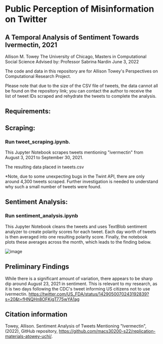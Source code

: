 # Public Perception of Misinformation on Twitter
## A Temporal Analysis of Sentiment Towards Ivermectin, 2021

Allison M. Towey
The University of Chicago, Masters in Computational Social Science
Advised by: Professor Sabrina Nardin
June 3, 2022

The code and data in this repository are for Allison Towey's Perspectives on Computational Research Project.

Please note that due to the size of the CSV file of tweets, the data cannot all be found on the repository link; you can contact the author to receive the list of tweet IDs scraped and rehydrate the tweets to complete the analysis.


## Requirements:

## Scraping:
### Run tweet_scraping.ipynb.
This Jupyter Notebook scrapes tweets mentioning "ivermectin" from August 3, 2021 to September 30, 2021.

The resulting data placed in tweets.csv

*Note, due to some unexpecting bugs in the Twint API, there are only around 4,300 tweets scraped. Further investigation is needed to understand why such a small number of tweets were found.

## Sentiment Analysis:
### Run sentiment_analysis.ipynb
This Jupyter Notebook cleans the tweets and uses TextBlob sentiment analyzer to create polarity scores for each tweet. Each day worth of tweets is then averaged into one resulting polarity score. Finally, the notebook plots these averages across the month, which leads to the finding below.

![image](https://user-images.githubusercontent.com/89881145/165219720-8a0a0472-34ec-477e-8d75-be7ce89c6432.png)

## Preliminary Findings
While there is a significant amount of variation, there appears to be sharp dip around August 23, 2021 in sentiment. This is relevant to my research, as it is two days following the CDC's tweet informing US citizens not to use ivermectin.
https://twitter.com/US_FDA/status/1429050070243192839?s=20&t=fHNQHn8OFKigT775wYA1ag

## Citation information
Towey, Allison. Sentiment Analysis of Tweets Mentioning "Ivermectin", (2022), GitHub repository, https://github.com/macs30200-s22/replication-materials-atowey-uchi/.
